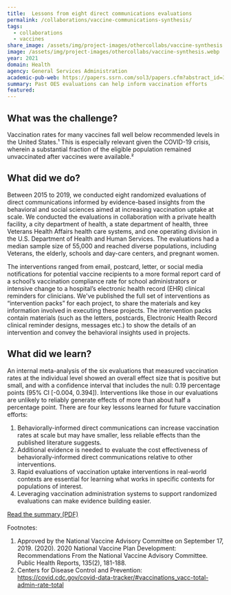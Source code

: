 ```yaml
---
title:  Lessons from eight direct communications evaluations
permalink: /collaborations/vaccine-communications-synthesis/
tags:
  - collaborations
  - vaccines
share_image: /assets/img/project-images/othercollabs/vaccine-synthesis.png
image: /assets/img/project-images/othercollabs/vaccine-synthesis.webp
year: 2021
domain: Health
agency: General Services Administration
academic-pub-web: https://papers.ssrn.com/sol3/papers.cfm?abstract_id=3967610
summary: Past OES evaluations can help inform vaccination efforts 
featured: 
---
```

## What was the challenge? 
Vaccination rates for many vaccines fall well below recommended levels in the United States.¹ This is especially relevant given the COVID-19 crisis, wherein a substantial fraction of the eligible population remained unvaccinated after vaccines were available.² 

## What did we do? 
Between 2015 to 2019, we conducted eight randomized evaluations of direct communications informed by evidence-based insights from the behavioral and social sciences aimed at increasing vaccination uptake at scale. We conducted the evaluations in collaboration with a private health facility, a city department of health, a state department of health, three Veterans Health Affairs health care systems, and one operating division in the U.S. Department of Health and Human Services. The evaluations had a median sample size of 55,000 and reached diverse populations, including Veterans, the elderly, schools and day-care centers, and pregnant women.

The interventions ranged from email, postcard, letter, or social media notifications for potential vaccine recipients to a more formal report card of a school’s vaccination compliance rate for school administrators or intensive change to a hospital’s electronic health record (EHR) clinical reminders for clinicians. We've published the full set of interventions as “intervention packs” for each project, to share the materials and key information involved in executing these projects. The intervention packs contain materials (such as the letters, postcards, Electronic Health Record clinical reminder designs, messages etc.) to show the details of an intervention and convey the behavioral insights used in projects. 

## What did we learn?
An internal meta-analysis of the six evaluations that measured vaccination rates at the individual level showed an overall effect size that is positive but small, and with a confidence interval that includes the null: 0.19 percentage points (95% CI [-0.004, 0.394]). Interventions like those in our evaluations are unlikely to reliably generate effects of more than about half a percentage point. There are four key lessons learned for future vaccination efforts:

1. Behaviorally-informed direct communications can increase vaccination rates at scale but may have smaller, less reliable effects than the published literature suggests.
2. Additional evidence is needed to evaluate the cost effectiveness of behaviorally-informed direct communications relative to other interventions.
3. Rapid evaluations of vaccination uptake interventions in real-world contexts are essential for learning what works in specific contexts for populations of interest.
4. Leveraging vaccination administration systems to support randomized evaluations can make evidence building easier.

<a href="/assets/files/OES-Using-Behavioral-Science-to-Increase-COVID-19-Vaccination-Uptake.pdf" target="_blank">Read the summary (PDF)</a>

Footnotes:
1. Approved by the National Vaccine Advisory Committee on September 17, 2019. (2020). 2020 National Vaccine Plan Development: Recommendations From the National Vaccine Advisory Committee. Public Health Reports, 135(2), 181-188.<br>
2. Centers for Disease Control and Prevention: <a href="https://covid.cdc.gov/covid-data-tracker/#vaccinations_vacc-total-admin-rate-total" target="_blank">https://covid.cdc.gov/covid-data-tracker/#vaccinations_vacc-total-admin-rate-total</a>
